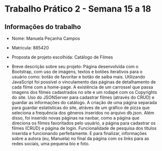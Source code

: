 # Trabalho Prático 2 - Semana 15 a 18

## Informações do trabalho

- Nome: Manuela Peçanha Campos

- Matricula: 885420

- Proposta de projeto escolhida: Catálogo de Filmes

- Breve descrição sobre seu projeto:  Página desenvolvida com o Bootstrap, com uso de imagens, textos e botões iterativos para o usuário como: botão de favoritar e botâo de saiba mais. Utilizando JavaScript foi possível o vinculamento das páginas de detalhamento de cada filme com a home-page. A existência de um carrossel que passa imagens dos filmes cadastrados no site e um rodapé com os Copyrights do site. Uso do JSONServer para cadastrar filmes (através do CRUD) e guardar as informações do catálogo. A criação de uma página separada para guardar estatísticas do site, atráves de um gráfico de pizza que seleciona a frequência dos gêneros inseridos no arquivo db.json. Além disso, foi inserido novas páginas na navbar, como a página que direciona os filmes favoritados pelo usuário, a página para cadastrar os filmes (CRUD) e página de login. Funcionalidade de pesquisa dos títulos inserida e funcionando perfeitamente. E para finalizar, informações sobre a autora (eu, Manuela) no final da página com os links para as redes sociais, uma pequena bio e foto.

